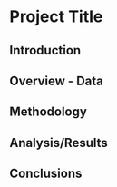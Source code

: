 # Project Title

## Introduction

## Overview - Data

## Methodology

## Analysis/Results

## Conclusions
